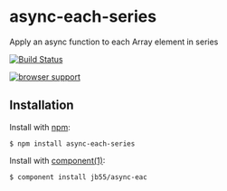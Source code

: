 # async-each-series

  Apply an async function to each Array element in series

  [![Build Status](https://travis-ci.org/jb55/async-each-series.svg)](https://travis-ci.org/jb55/async-each-series)

  [![browser support](https://ci.testling.com/jb55/async-each-series.png)](https://ci.testling.com/jb55/async-each-series)

## Installation

  Install with [npm](https://www.npmjs.org):

    $ npm install async-each-series

  Install with [component(1)](http://component.io):

    $ component install jb55/async-eac